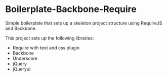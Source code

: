 Boilerplate-Backbone-Require
============================

Simple boilerplate that sets up a skeleton project structure using RequireJS and Backbone.

This project sets up the following libraries:
  * Require with text and css plugin
  * Backbone
  * Underscore
  * jQuery
  * jQueryui
